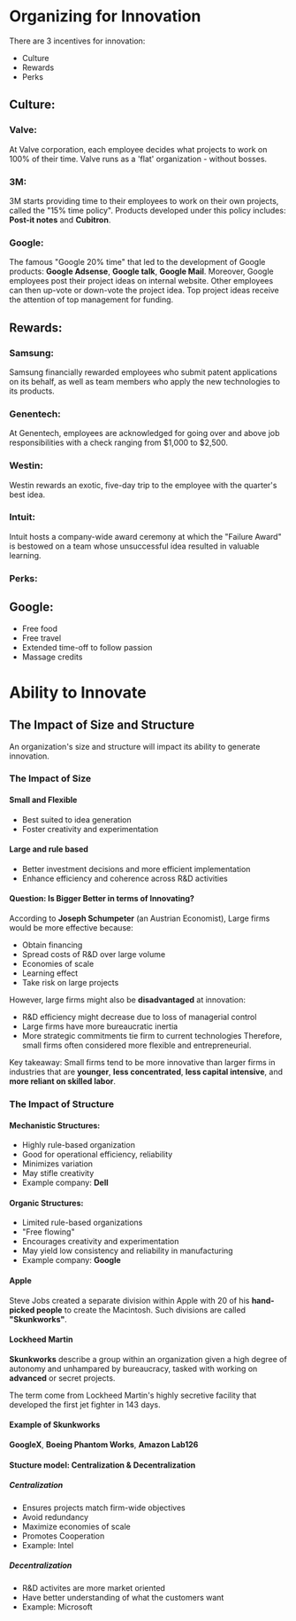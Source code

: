 # Organizing for Innovation
There are 3 incentives for innovation:
- Culture
- Rewards
- Perks

## Culture:
### Valve:
At Valve corporation, each employee decides what projects to work on 100% of their time. Valve runs as a 'flat' organization - without bosses.

### 3M:
3M starts providing time to their employees to work on their own projects, called the "15% time policy". Products developed under this policy includes: 
__Post-it notes__ and __Cubitron__.

### Google:
The famous "Google 20% time" that led to the development of Google products: __Google Adsense__, __Google talk__, __Google Mail__.
Moreover, Google employees post their project ideas on internal website. Other employees can then up-vote or down-vote the project idea. Top project ideas receive the attention of top management for funding.

## Rewards:
### Samsung:
Samsung financially rewarded employees who submit patent applications on its behalf, as well as team members who apply the new technologies to its products.

### Genentech:
At Genentech, employees are acknowledged for going over and above job responsibilities with a check ranging from $1,000 to $2,500.

### Westin:
Westin rewards an exotic, five-day trip to the employee with the quarter's best idea.

### Intuit:
Intuit hosts a company-wide award ceremony at which the "Failure Award" is bestowed on a team whose unsuccessful idea resulted in valuable learning.

### Perks:
## Google:
- Free food
- Free travel
- Extended time-off to follow passion
- Massage credits

# Ability to Innovate
## The Impact of Size and Structure
An organization's size and structure will impact its ability to generate innovation.

### The Impact of Size
#### Small and Flexible
- Best suited to idea generation
- Foster creativity and experimentation
#### Large and rule based
- Better investment decisions and more efficient implementation
- Enhance efficiency and coherence across R&D activities

#### Question: Is Bigger Better in terms of Innovating?
According to __Joseph Schumpeter__ (an Austrian Economist), Large firms would be more effective because:
- Obtain financing
- Spread costs of R&D over large volume
- Economies of scale
- Learning effect
- Take risk on large projects

However, large firms might also be __disadvantaged__ at innovation:
- R&D efficiency might decrease due to loss of managerial control
- Large firms have more bureaucratic inertia
- More strategic commitments tie firm to current technologies
Therefore, small firms often considered more flexible and entrepreneurial.

Key takeaway:
Small firms tend to be more innovative than larger firms in industries that are __younger__, __less concentrated__, __less capital intensive__, and __more reliant on skilled labor__.

### The Impact of Structure
#### Mechanistic Structures:
- Highly rule-based organization
- Good for operational efficiency, reliability
- Minimizes variation
- May stifle creativity
- Example company: __Dell__

#### Organic Structures:
- Limited rule-based organizations
- "Free flowing"
- Encourages creativity and experimentation
- May yield low consistency and reliability in manufacturing
- Example company: __Google__

#### Apple
Steve Jobs created a separate division within Apple with 20 of his __hand-picked people__ to create the Macintosh. Such divisions are called __"Skunkworks"__.

#### Lockheed Martin
__Skunkworks__ describe a group within an organization given a high degree of autonomy and unhampared by bureaucracy, tasked with working on __advanced__ or secret projects.

The term come from Lockheed Martin's highly secretive facility that developed the first jet fighter in 143 days.

#### Example of Skunkworks
__GoogleX__, __Boeing Phantom Works__, __Amazon Lab126__

#### Stucture model: Centralization & Decentralization
##### Centralization
- Ensures projects match firm-wide objectives
- Avoid redundancy
- Maximize economies of scale
- Promotes Cooperation
- Example: Intel
##### Decentralization
- R&D activites are more market oriented
- Have better understanding of what the customers want
- Example: Microsoft

